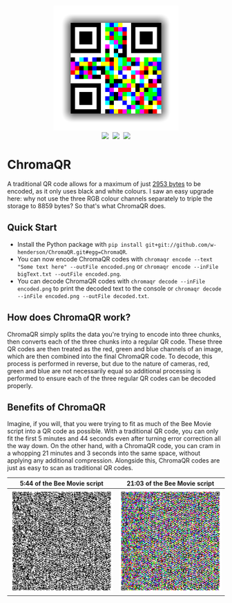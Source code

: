 <p align="center">
    <img src="tests/generated.png"><br>
    <img src="https://img.shields.io/badge/python-3-blue?style=for-the-badge&logo=python" style="margin-right: 5px">
    <img src="https://img.shields.io/badge/license-MIT-green?style=for-the-badge" style="margin-right: 5px">
    <img src="https://img.shields.io/badge/colour-chroma-red?style=for-the-badge">
</p>

# ChromaQR
A traditional QR code allows for a maximum of just [2953 bytes](https://www.qrcode.com/en/about/version.html) to be encoded, as it only uses black and white colours. I saw an easy upgrade here: why not use the three RGB colour channels separately to triple the storage to 8859 bytes? So that's what ChromaQR does.

## Quick Start
- Install the Python package with `pip install git+git://github.com/w-henderson/ChromaQR.git#egg=ChromaQR`.
- You can now encode ChromaQR codes with `chromaqr encode --text "Some text here" --outFile encoded.png` or `chromaqr encode --inFile bigText.txt --outFile encoded.png`.
- You can decode ChromaQR codes with `chromaqr decode --inFile encoded.png` to print the decoded text to the console or `chromaqr decode --inFile encoded.png --outFile decoded.txt`.

## How does ChromaQR work?
ChromaQR simply splits the data you're trying to encode into three chunks, then converts each of the three chunks into a regular QR code. These three QR codes are then treated as the red, green and blue channels of an image, which are then combined into the final ChromaQR code. To decode, this process is performed in reverse, but due to the nature of cameras, red, green and blue are not necessarily equal so additional processing is performed to ensure each of the three regular QR codes can be decoded properly.

## Benefits of ChromaQR
Imagine, if you will, that you were trying to fit as much of the Bee Movie script into a QR code as possible. With a traditional QR code, you can only fit the first 5 minutes and 44 seconds even after turning error correction all the way down. On the other hand, with a ChromaQR code, you can cram in a whopping 21 minutes and 3 seconds into the same space, without applying any additional compression. Alongside this, ChromaQR codes are just as easy to scan as traditional QR codes.

| 5:44 of the Bee Movie script | 21:03 of the Bee Movie script |
| --- | --- |
| <img src="assets/biggest_possible_qrcode.png" width=300> | <img src="assets/biggest_possible_chromaqrcode.png" width=300>